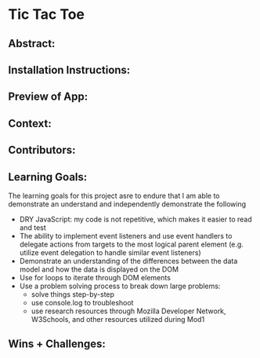 # Tic Tac Toe

## Abstract:
[//]: <> (Briefly describe what you built and its features. What problem is the app solving? How does this application solve that problem?)

## Installation Instructions:
[//]: <> (What steps does a person have to take to get your app cloned down and running?)

## Preview of App:
[//]: <> (Provide ONE gif or screenshot of your application - choose the "coolest" piece of functionality to show off.)

## Context:
[//]: <> (Give some context for the project here. How long did you have to work on it? How far into the Turing program are you?)

## Contributors:
[//]: <> (Who worked on this application? Link to their GitHubs.)

## Learning Goals:
[//]: <> (What were the learning goals of this project? What tech did you work with?)

The learning goals for this project asre to endure that I am able to demonstrate an understand and independently demonstrate the following
 - DRY JavaScript: my code is not repetitive, which makes it easier to read and test
 - The ability to implement event listeners and use event handlers to delegate actions from targets to the most logical parent element (e.g. utilize event delegation to handle similar event listeners)
 - Demonstrate an understanding of the differences between the data model and how the data is displayed on the DOM
 - Use for loops to iterate through DOM elements
 - Use a problem solving process to break down large problems:
   - solve things step-by-step
   - use console.log to troubleshoot
   - use research resources through Mozilla Developer Network, W3Schools, and other resources utilized during Mod1

## Wins + Challenges:
[//]: <> (What are 2-3 wins you have from this project? What were some challenges you faced - and how did you get over them?)
